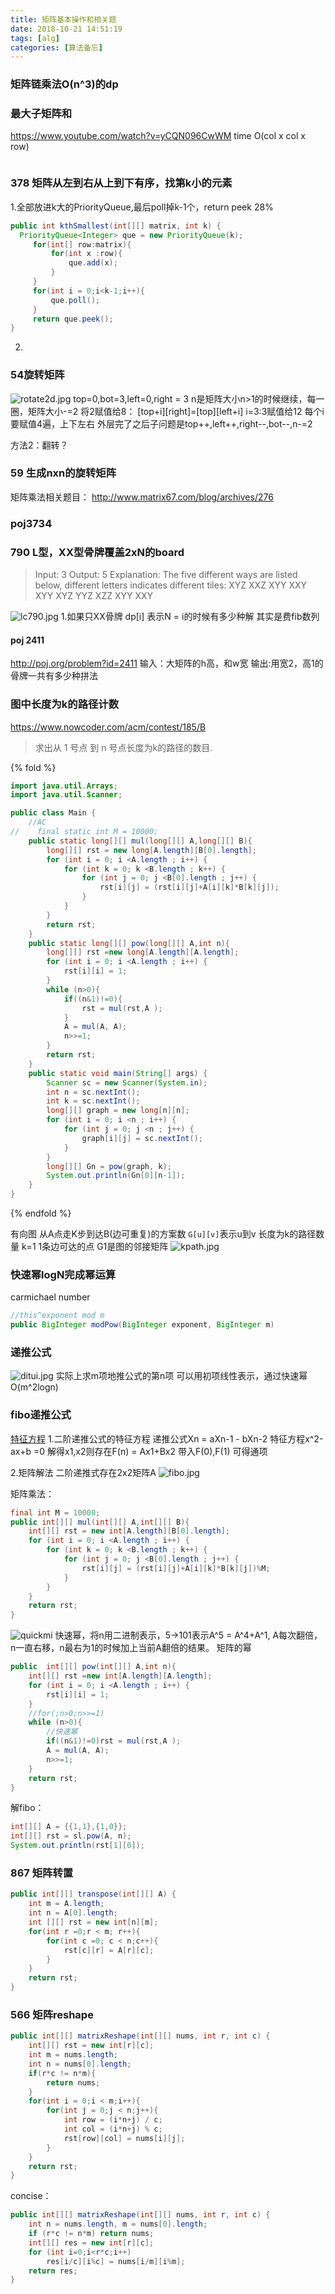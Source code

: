 ```yaml
---
title: 矩阵基本操作和相关题
date: 2018-10-21 14:51:19
tags: [alg]
categories: [算法备忘]
---
```

### 矩阵链乘法O(n^3)的dp

### 最大子矩阵和
https://www.youtube.com/watch?v=yCQN096CwWM
time O(col x col x row)
```java
```


### 378 矩阵从左到右从上到下有序，找第k小的元素
1.全部放进k大的PriorityQueue,最后poll掉k-1个，return peek 28%
```java
public int kthSmallest(int[][] matrix, int k) {
  PriorityQueue<Integer> que = new PriorityQueue(k);
     for(int[] row:matrix){
         for(int x :row){
             que.add(x);
         }
     }
     for(int i = 0;i<k-1;i++){
         que.poll();
     }
     return que.peek();
}
```
2.


### 54旋转矩阵
![rotate2d.jpg](/images/rotate2d.jpg)
top=0,bot=3,left=0,right = 3
n是矩阵大小n>1的时候继续，每一圈，矩阵大小-=2
将2赋值给8：
[top+i][right]=[top][left+i]
i=3:3赋值给12
每个i要赋值4遍，上下左右
外层完了之后子问题是top++,left++,right--,bot--,n-=2

方法2：翻转？

### 59 生成nxn的旋转矩阵

矩阵乘法相关题目：
http://www.matrix67.com/blog/archives/276

### poj3734

### 790 L型，XX型骨牌覆盖2xN的board
> Input: 3
Output: 5
Explanation: 
The five different ways are listed below, different letters indicates different tiles:
XYZ XXZ XYY XXY XYY
XYZ YYZ XZZ XYY XXY

![lc790.jpg](/images/lc790.jpg)
1.如果只XX骨牌
dp[i] 表示N = i的时候有多少种解
其实是费fib数列

#### poj 2411
http://poj.org/problem?id=2411
输入：大矩阵的h高，和w宽
输出:用宽2，高1的骨牌一共有多少种拼法


### 图中长度为k的路径计数
https://www.nowcoder.com/acm/contest/185/B
>求出从 1 号点 到 n 号点长度为k的路径的数目.

{% fold %}
```java
import java.util.Arrays;
import java.util.Scanner;

public class Main {
    //AC
//    final static int M = 10000;
    public static long[][] mul(long[][] A,long[][] B){
        long[][] rst = new long[A.length][B[0].length];
        for (int i = 0; i <A.length ; i++) {
            for (int k = 0; k <B.length ; k++) {
                for (int j = 0; j <B[0].length ; j++) {
                    rst[i][j] = (rst[i][j]+A[i][k]*B[k][j]);
                }
            }
        }
        return rst;
    }
    public static long[][] pow(long[][] A,int n){
        long[][] rst =new long[A.length][A.length];
        for (int i = 0; i <A.length ; i++) {
            rst[i][i] = 1;
        }
        while (n>0){
            if((n&1)!=0){
                rst = mul(rst,A );
            }
            A = mul(A, A);
            n>>=1;
        }
        return rst;
    }
    public static void main(String[] args) {
        Scanner sc = new Scanner(System.in);
        int n = sc.nextInt();
        int k = sc.nextInt();
        long[][] graph = new long[n][n];
        for (int i = 0; i <n ; i++) {
            for (int j = 0; j <n ; j++) {
                graph[i][j] = sc.nextInt();
            }
        }
        long[][] Gn = pow(graph, k);
        System.out.println(Gn[0][n-1]);
    }
}

```
{% endfold %}

有向图 从A点走K步到达B(边可重复)的方案数
`G[u][v]`表示u到v 长度为k的路径数量
k=1 1条边可达的点 G1是图的邻接矩阵
![kpath.jpg](/images/kpath.jpg)

### 快速幂logN完成幂运算
carmichael number
```java
//this^exponent mod m
public BigInteger modPow(BigInteger exponent, BigInteger m)
```

### 递推公式
![ditui.jpg](/images/ditui.jpg)
实际上求m项地推公式的第n项 可以用初项线性表示，通过快速幂O(m^2logn)

### fibo递推公式
[特征方程](https://baike.baidu.com/item/%E7%89%B9%E5%BE%81%E6%96%B9%E7%A8%8B)
1.二阶递推公式的特征方程
递推公式Xn = aXn-1 - bXn-2
特征方程x^2-ax+b =0
解得x1,x2则存在F(n) = Ax1+Bx2
带入F(0),F(1) 可得通项

2.矩阵解法
二阶递推式存在2x2矩阵A
![fibo.jpg](/images/fibo.jpg)

矩阵乘法：
```java
final int M = 10000;
public int[][] mul(int[][] A,int[][] B){
    int[][] rst = new int[A.length][B[0].length];
    for (int i = 0; i <A.length ; i++) {
        for (int k = 0; k <B.length ; k++) {
            for (int j = 0; j <B[0].length ; j++) {
                rst[i][j] = (rst[i][j]+A[i][k]*B[k][j])%M;
            }
        }
    }
    return rst;
}
```
![quickmi](/images/quickmi.jpg)
快速幂，将n用二进制表示，5->101表示A^5 = A^4+A^1,
A每次翻倍，n一直右移，n最右为1的时候加上当前A翻倍的结果。
矩阵的幂
```java
public  int[][] pow(int[][] A,int n){
    int[][] rst =new int[A.length][A.length];
    for (int i = 0; i <A.length ; i++) {
        rst[i][i] = 1;
    }
    //for(;n>0;n>>=1)
    while (n>0){
        //快速幂
        if((n&1)!=0)rst = mul(rst,A );
        A = mul(A, A);
        n>>=1;
    }
    return rst;
}
```

解fibo：
```java
int[][] A = {{1,1},{1,0}};
int[][] rst = sl.pow(A, n);
System.out.println(rst[1][0]);
```

### 867 矩阵转置
```java
public int[][] transpose(int[][] A) {
    int m = A.length;
    int n = A[0].length;
    int [][] rst = new int[n][m];
    for(int r =0;r < m; r++){
        for(int c =0; c < n;c++){
            rst[c][r] = A[r][c];
        }
    }
    return rst;
}
```


### 566 矩阵reshape
```java
public int[][] matrixReshape(int[][] nums, int r, int c) {
    int[][] rst = new int[r][c];
    int m = nums.length;
    int n = nums[0].length;
    if(r*c != n*m){
        return nums;
    }
    for(int i = 0;i < m;i++){
        for(int j = 0;j < n;j++){
            int row = (i*n+j) / c;
            int col = (i*n+j) % c;
            rst[row][col] = nums[i][j];
        }
    }
    return rst;
}
```

concise：
```java
public int[][] matrixReshape(int[][] nums, int r, int c) {
    int n = nums.length, m = nums[0].length;
    if (r*c != n*m) return nums;
    int[][] res = new int[r][c];
    for (int i=0;i<r*c;i++) 
        res[i/c][i%c] = nums[i/m][i%m];
    return res;
}
```